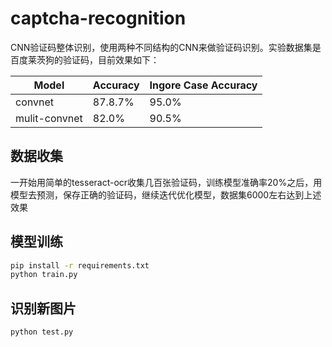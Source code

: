 # captcha-recognition

CNN验证码整体识别，使用两种不同结构的CNN来做验证码识别。实验数据集是百度莱茨狗的验证码，目前效果如下：

|Model|Accuracy|Ingore Case Accuracy|
|----|----|----|
|convnet|87.8.7%|95.0%|
|mulit-convnet|82.0%|90.5%|

## 数据收集

一开始用简单的tesseract-ocr收集几百张验证码，训练模型准确率20%之后，用模型去预测，保存正确的验证码，继续迭代优化模型，数据集6000左右达到上述效果

## 模型训练

```bash
pip install -r requirements.txt
python train.py
```

## 识别新图片

```bash
python test.py
```
